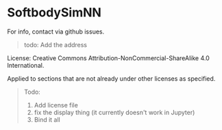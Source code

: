 # SoftbodySimNN

For info, contact via github issues. 

> todo: Add the address

License: Creative Commons Attribution-NonCommercial-ShareAlike 4.0 International. 

Applied to sections that are not already under other licenses as specified.



> Todo: 
>
> 1. Add license file 
> 2. fix the display thing (it currently doesn't work in Jupyter)
> 3. Bind it all


